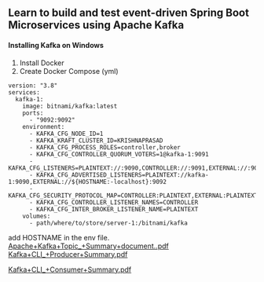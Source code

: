 ## Learn to build and test event-driven Spring Boot Microservices using Apache Kafka

#### Installing Kafka on Windows
1. Install Docker
2. Create Docker Compose (yml)
```
version: "3.8"
services:
  kafka-1:
    image: bitnami/kafka:latest
    ports:
      - "9092:9092"
    environment:
      - KAFKA_CFG_NODE_ID=1
      - KAFKA_KRAFT_CLUSTER_ID=KRISHNAPRASAD
      - KAFKA_CFG_PROCESS_ROLES=controller,broker
      - KAFKA_CFG_CONTROLLER_QUORUM_VOTERS=1@kafka-1:9091
      - KAFKA_CFG_LISTENERS=PLAINTEXT://:9090,CONTROLLER://:9091,EXTERNAL://:9092
      - KAFKA_CFG_ADVERTISED_LISTENERS=PLAINTEXT://kafka-1:9090,EXTERNAL://${HOSTNAME:-localhost}:9092
      - KAFKA_CFG_SECURITY_PROTOCOL_MAP=CONTROLLER:PLAINTEXT,EXTERNAL:PLAINTEXT,PLAINTEXT:PLAINTEXT
      - KAFKA_CFG_CONTROLLER_LISTENER_NAMES=CONTROLLER
      - KAFKA_CFG_INTER_BROKER_LISTENER_NAME=PLAINTEXT
    volumes:
      - path/where/to/store/server-1:/bitnami/kafka
```
add HOSTNAME  in the env file. 
[Apache+Kafka+Topic_+Summary+document..pdf](https://github.com/user-attachments/files/18006724/Apache%2BKafka%2BTopic_%2BSummary%2Bdocument.pdf)
[Kafka+CLI_+Producer+Summary.pdf](https://github.com/user-attachments/files/18006731/Kafka%2BCLI_%2BProducer%2BSummary.pdf)

[Kafka+CLI_+Consumer+Summary.pdf](https://github.com/user-attachments/files/18006730/Kafka%2BCLI_%2BConsumer%2BSummary.pdf)
